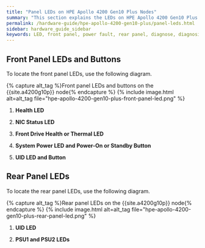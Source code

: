 ```yaml
---
title: "Panel LEDs on HPE Apollo 4200 Gen10 Plus Nodes"
summary: "This section explains the LEDs on HPE Apollo 4200 Gen10 Plus nodes, including front panel LEDs and buttons, power fault LEDs, and rear panel LEDs. You can use these LEDs to diagnose hardware health issues."
permalink: /hardware-guide/hpe-apollo-4200-gen10-plus/panel-leds.html
sidebar: hardware_guide_sidebar
keywords: LED, front panel, power fault, rear panel, diagnose, diagnosis, hardware health
---
```


## Front Panel LEDs and Buttons

To locate the front panel LEDs, use the following diagram.

{% capture alt_tag %}Front panel LEDs and buttons on the {{site.a4200g10p}} node{% endcapture %}
{% include image.html alt=alt_tag file="hpe-apollo-4200-gen10-plus-front-panel-led.png" %}

1. **Health LED**

1. **NIC Status LED**

1. **Front Drive Health or Thermal LED**

1. **System Power LED and Power-On or Standby Button**

1. **UID LED and Button**


## Rear Panel LEDs

To locate the rear panel LEDs, use the following diagram.

{% capture alt_tag %}Rear panel LEDs on the {{site.a4200g10p}} node{% endcapture %}
{% include image.html alt=alt_tag file="hpe-apollo-4200-gen10-plus-rear-panel-led.png" %}

1. **UID LED**

1. **PSU1 and PSU2 LEDs**
